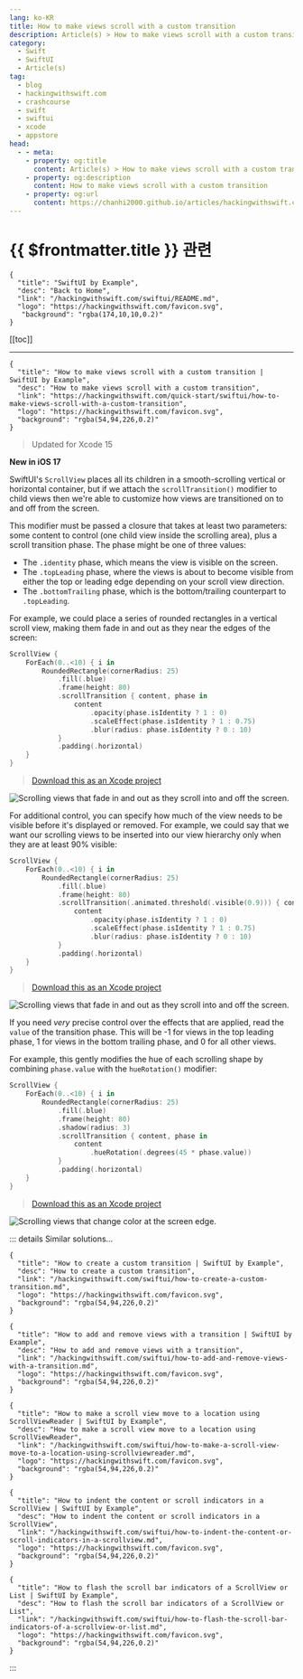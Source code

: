 ```yaml
---
lang: ko-KR
title: How to make views scroll with a custom transition
description: Article(s) > How to make views scroll with a custom transition
category:
  - Swift
  - SwiftUI
  - Article(s)
tag: 
  - blog
  - hackingwithswift.com
  - crashcourse
  - swift
  - swiftui
  - xcode
  - appstore
head:
  - - meta:
    - property: og:title
      content: Article(s) > How to make views scroll with a custom transition
    - property: og:description
      content: How to make views scroll with a custom transition
    - property: og:url
      content: https://chanhi2000.github.io/articles/hackingwithswift.com/swiftui/how-to-make-views-scroll-with-a-custom-transition.html
---
```


# {{ $frontmatter.title }} 관련

```component VPCard
{
  "title": "SwiftUI by Example",
  "desc": "Back to Home",
  "link": "/hackingwithswift.com/swiftui/README.md",
  "logo": "https://hackingwithswift.com/favicon.svg",
   "background": "rgba(174,10,10,0.2)"
}
```

[[toc]]

---

```component VPCard
{
  "title": "How to make views scroll with a custom transition | SwiftUI by Example",
  "desc": "How to make views scroll with a custom transition",
  "link": "https://hackingwithswift.com/quick-start/swiftui/how-to-make-views-scroll-with-a-custom-transition",
  "logo": "https://hackingwithswift.com/favicon.svg",
  "background": "rgba(54,94,226,0.2)"
}
```

> Updated for Xcode 15

**New in iOS 17**

SwiftUI's `ScrollView` places all its children in a smooth-scrolling vertical or horizontal container, but if we attach the `scrollTransition()` modifier to child views then we're able to customize how views are transitioned on to and off from the screen.

This modifier must be passed a closure that takes at least two parameters: some content to control (one child view inside the scrolling area), plus a scroll transition phase. The phase might be one of three values:

- The `.identity` phase, which means the view is visible on the screen.
- The `.topLeading` phase, where the views is about to become visible from either the top or leading edge depending on your scroll view direction.
- The `.bottomTrailing` phase, which is the bottom/trailing counterpart to `.topLeading`.

For example, we could place a series of rounded rectangles in a vertical scroll view, making them fade in and out as they near the edges of the screen:

```swift
ScrollView {
    ForEach(0..<10) { i in
        RoundedRectangle(cornerRadius: 25)
            .fill(.blue)
            .frame(height: 80)
            .scrollTransition { content, phase in
                content
                    .opacity(phase.isIdentity ? 1 : 0)
                    .scaleEffect(phase.isIdentity ? 1 : 0.75)
                    .blur(radius: phase.isIdentity ? 0 : 10)
            }
            .padding(.horizontal)
    }
}
```

> [<FontIcon icon="fas fa-file-zipper"/>Download this as an Xcode project](https://hackingwithswift.com/files/projects/swiftui/how-to-make-views-scroll-with-a-custom-transition-1.zip)

![Scrolling views that fade in and out as they scroll into and off the screen.](https://hackingwithswift.com/img/books/quick-start/swiftui/how-to-make-views-scroll-with-a-custom-transition-1~dark@2x.gif)

For additional control, you can specify how much of the view needs to be visible before it's displayed or removed. For example, we could say that we want our scrolling views to be inserted into our view hierarchy only when they are at least 90% visible:

```swift
ScrollView {
    ForEach(0..<10) { i in
        RoundedRectangle(cornerRadius: 25)
            .fill(.blue)
            .frame(height: 80)
            .scrollTransition(.animated.threshold(.visible(0.9))) { content, phase in
                content
                    .opacity(phase.isIdentity ? 1 : 0)
                    .scaleEffect(phase.isIdentity ? 1 : 0.75)
                    .blur(radius: phase.isIdentity ? 0 : 10)
            }
            .padding(.horizontal)
    }
}
```

> [<FontIcon icon="fas fa-file-zipper"/>Download this as an Xcode project](https://hackingwithswift.com/files/projects/swiftui/how-to-make-views-scroll-with-a-custom-transition-2.zip)

![Scrolling views that fade in and out as they scroll into and off the screen.](https://hackingwithswift.com/img/books/quick-start/swiftui/how-to-make-views-scroll-with-a-custom-transition-2~dark@2x.gif)

If you need *very* precise control over the effects that are applied, read the `value` of the transition phase. This will be -1 for views in the top leading phase, 1 for views in the bottom trailing phase, and 0 for all other views.

For example, this gently modifies the hue of each scrolling shape by combining `phase.value` with the `hueRotation()` modifier:

```swift
ScrollView {
    ForEach(0..<10) { i in
        RoundedRectangle(cornerRadius: 25)
            .fill(.blue)
            .frame(height: 80)
            .shadow(radius: 3)
            .scrollTransition { content, phase in
                content
                    .hueRotation(.degrees(45 * phase.value))
            }
            .padding(.horizontal)
    }
}
```

> [<FontIcon icon="fas fa-file-zipper"/>Download this as an Xcode project](https://hackingwithswift.com/files/projects/swiftui/how-to-make-views-scroll-with-a-custom-transition-3.zip)

![Scrolling views that change color at the screen edge.](https://hackingwithswift.com/img/books/quick-start/swiftui/how-to-make-views-scroll-with-a-custom-transition-3~dark@2x.gif)

::: details Similar solutions…

```component VPCard
{
  "title": "How to create a custom transition | SwiftUI by Example",
  "desc": "How to create a custom transition",
  "link": "/hackingwithswift.com/swiftui/how-to-create-a-custom-transition.md",
  "logo": "https://hackingwithswift.com/favicon.svg",
  "background": "rgba(54,94,226,0.2)"
}
```

```component VPCard
{
  "title": "How to add and remove views with a transition | SwiftUI by Example",
  "desc": "How to add and remove views with a transition",
  "link": "/hackingwithswift.com/swiftui/how-to-add-and-remove-views-with-a-transition.md",
  "logo": "https://hackingwithswift.com/favicon.svg",
  "background": "rgba(54,94,226,0.2)"
}
```

```component VPCard
{
  "title": "How to make a scroll view move to a location using ScrollViewReader | SwiftUI by Example",
  "desc": "How to make a scroll view move to a location using ScrollViewReader",
  "link": "/hackingwithswift.com/swiftui/how-to-make-a-scroll-view-move-to-a-location-using-scrollviewreader.md",
  "logo": "https://hackingwithswift.com/favicon.svg",
  "background": "rgba(54,94,226,0.2)"
}
```

```component VPCard
{
  "title": "How to indent the content or scroll indicators in a ScrollView | SwiftUI by Example",
  "desc": "How to indent the content or scroll indicators in a ScrollView",
  "link": "/hackingwithswift.com/swiftui/how-to-indent-the-content-or-scroll-indicators-in-a-scrollview.md",
  "logo": "https://hackingwithswift.com/favicon.svg",
  "background": "rgba(54,94,226,0.2)"
}
```

```component VPCard
{
  "title": "How to flash the scroll bar indicators of a ScrollView or List | SwiftUI by Example",
  "desc": "How to flash the scroll bar indicators of a ScrollView or List",
  "link": "/hackingwithswift.com/swiftui/how-to-flash-the-scroll-bar-indicators-of-a-scrollview-or-list.md",
  "logo": "https://hackingwithswift.com/favicon.svg",
  "background": "rgba(54,94,226,0.2)"
}
```

:::


